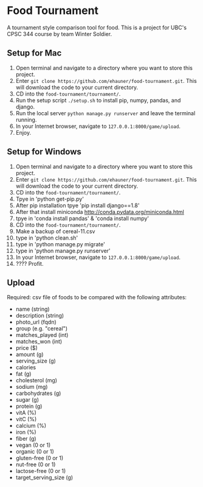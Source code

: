 # Food Tournament 
A tournament style comparison tool for food. This is a project for UBC's CPSC 344 course by team Winter Soldier.

## Setup for Mac
1. Open terminal and navigate to a directory where you want to store this project.
2. Enter `git clone https://github.com/ehauner/food-tournament.git`. This will download the code to your current directory.
3. CD into the `food-tournament/tournament/`.
4. Run the setup script `./setup.sh` to install pip, numpy, pandas, and django.
5. Run the local server `python manage.py runserver` and leave the terminal running.
6. In your Internet browser, navigate to `127.0.0.1:8000/game/upload`.
7. Enjoy.

## Setup for Windows
1. Open terminal and navigate to a directory where you want to store this project.
2. Enter `git clone https://github.com/ehauner/food-tournament.git`. This will download the code to your current directory.
3. CD into the `food-tournament/tournament/`.
4. Tpye in 'python get-pip.py'
5. After pip installation tpye 'pip install django==1.8'
6. After that install miniconda http://conda.pydata.org/miniconda.html
7. tpye in 'conda install pandas' & 'conda install numpy'
8. CD into the `food-tournament/tournament/`.
9. Make a backup of cereal-11.csv
10. type in 'python clean.sh'
11. type in 'python manage.py migrate'
12. type in 'python manage.py runserver'
13. In your Internet browser, navigate to `127.0.0.1:8000/game/upload`.
14. ???? Profit.
## Upload 
Required: csv file of foods to be compared with the following attributes:
- name (string)
- description (string)
- photo_url (fqdn)
- group (e.g. "cereal")
- matches_played (int)
- matches_won (int)
- price ($)
- amount (g)
- serving_size (g)
- calories
- fat (g)
- cholesterol (mg)
- sodium (mg)
- carbohydrates (g)
- sugar (g)
- protein (g)
- vitA (%)
- vitC (%)
- calcium (%)
- iron (%)
- fiber (g)
- vegan (0 or 1)
- organic (0 or 1)
- gluten-free (0 or 1)
- nut-free (0 or 1)
- lactose-free (0 or 1)
- target_serving_size (g)
